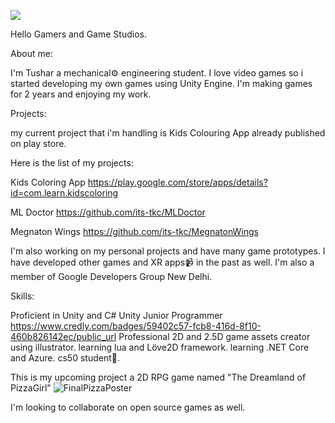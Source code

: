 ![](https://komarev.com/ghpvc/?username=its-tkc)

Hello Gamers and Game Studios.


About me:

I'm Tushar a mechanical⚙️ engineering student.
I love video games so i started developing my own games using Unity Engine.
I'm making games for 2 years and enjoying my work.




Projects:

my current project that i'm handling is Kids Colouring App already published
on play store.

Here is the list of my projects:

Kids Coloring App
https://play.google.com/store/apps/details?id=com.learn.kidscoloring

ML Doctor
https://github.com/its-tkc/MLDoctor

Megnaton Wings
https://github.com/its-tkc/MegnatonWings

I'm also working on my personal projects and have many game prototypes.
I have developed other games and XR apps📹 in the past as well.
I'm also a member of Google Developers Group New Delhi.

Skills:

Proficient in Unity and C#
Unity Junior Programmer https://www.credly.com/badges/59402c57-fcb8-416d-8f10-460b826142ec/public_url
Professional 2D and 2.5D game assets creator using illustrator.
learning lua and Löve2D framework.
learning .NET Core and Azure.
cs50 student🎲.



This is my upcoming project a 2D RPG game named "The Dreamland of PizzaGirl"
![FinalPizzaPoster](https://user-images.githubusercontent.com/51854903/133062730-4db62829-91ad-4bb3-a5a3-d4491bcb1583.png)

I'm looking to collaborate on open source games as well.

<!--
**its-tkc/its-tkc** is a ✨ _special_ ✨ repository because its `README.md` (this file) appears on your GitHub profile.

Here are some ideas to get you started:

- 🔭 I’m currently working on ...
- 🌱 I’m currently learning ...
- 👯 I’m looking to collaborate on ...
- 🤔 I’m looking for help with ...
- 💬 Ask me about ...
- 📫 How to reach me: ...
- 😄 Pronouns: ...
- ⚡ Fun fact: ...
-->
